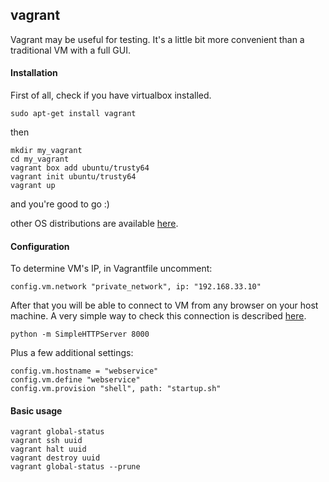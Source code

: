 ## vagrant

Vagrant may be useful for testing. It's a little bit more convenient than a traditional VM with a full GUI. 

#### Installation

First of all, check if you have virtualbox installed.
```
sudo apt-get install vagrant
```
then
```
mkdir my_vagrant
cd my_vagrant
vagrant box add ubuntu/trusty64
vagrant init ubuntu/trusty64
vagrant up
```

and you're good to go :)

other OS distributions are available [here](https://app.vagrantup.com/boxes/search).

#### Configuration

To determine VM's IP, in Vagrantfile uncomment:
```
config.vm.network "private_network", ip: "192.168.33.10"
```

After that you will be able to connect to VM from any browser on your host machine.
A very simple way to check this connection is described [here](https://docs.python.org/2/library/simplehttpserver.html).
```
python -m SimpleHTTPServer 8000
```

Plus a few additional settings:
```
config.vm.hostname = "webservice"
config.vm.define "webservice"
config.vm.provision "shell", path: "startup.sh"
```

#### Basic usage

```
vagrant global-status
vagrant ssh uuid
vagrant halt uuid
vagrant destroy uuid
vagrant global-status --prune
```
